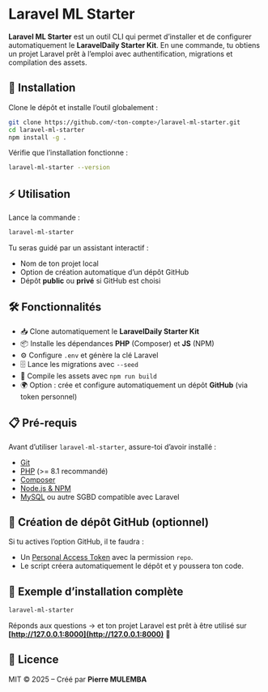 
# Laravel ML Starter

**Laravel ML Starter** est un outil CLI qui permet d’installer et de configurer automatiquement le **LaravelDaily Starter Kit**.
En une commande, tu obtiens un projet Laravel prêt à l’emploi avec authentification, migrations et compilation des assets.

## 🚀 Installation

Clone le dépôt et installe l’outil globalement :

```bash
git clone https://github.com/<ton-compte>/laravel-ml-starter.git
cd laravel-ml-starter
npm install -g .
```

Vérifie que l’installation fonctionne :

```bash
laravel-ml-starter --version
```

## ⚡ Utilisation

Lance la commande :

```bash
laravel-ml-starter
```

Tu seras guidé par un assistant interactif :

* Nom de ton projet local
* Option de création automatique d’un dépôt GitHub
* Dépôt **public** ou **privé** si GitHub est choisi


## 🛠️ Fonctionnalités

* 📥 Clone automatiquement le **LaravelDaily Starter Kit**
* 📦 Installe les dépendances **PHP** (Composer) et **JS** (NPM)
* ⚙️ Configure `.env` et génère la clé Laravel
* 🗄️ Lance les migrations avec `--seed`
* 🎨 Compile les assets avec `npm run build`
* 🌍 Option : crée et configure automatiquement un dépôt **GitHub** (via token personnel)


## 📋 Pré-requis

Avant d’utiliser `laravel-ml-starter`, assure-toi d’avoir installé :

* [Git](https://git-scm.com/)
* [PHP](https://www.php.net/) (>= 8.1 recommandé)
* [Composer](https://getcomposer.org/)
* [Node.js & NPM](https://nodejs.org/)
* [MySQL](https://www.mysql.com/) ou autre SGBD compatible avec Laravel


## 🔑 Création de dépôt GitHub (optionnel)

Si tu actives l’option GitHub, il te faudra :

* Un [Personal Access Token](https://github.com/settings/tokens) avec la permission `repo`.
* Le script créera automatiquement le dépôt et y poussera ton code.


## 🎉 Exemple d’installation complète

```bash
laravel-ml-starter
```

Réponds aux questions → et ton projet Laravel est prêt à être utilisé sur **[http://127.0.0.1:8000](http://127.0.0.1:8000)** 🎉


## 📄 Licence

MIT © 2025 – Créé par **Pierre MULEMBA**

